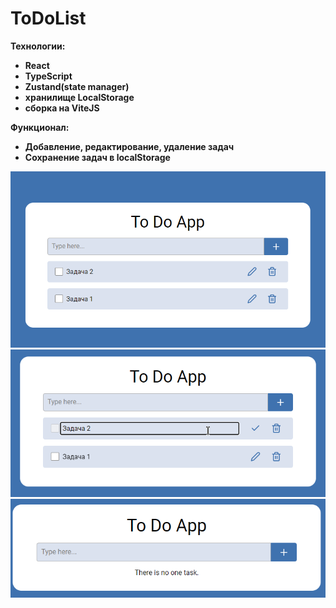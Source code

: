 # ToDoList

<B>Технологии:<B>
* React
* TypeScript
* Zustand(state manager)
* хранилище LocalStorage
* сборка на ViteJS

<B>Функционал:<B>
* Добавление, редактирование, удаление задач
* Сохранение задач в localStorage

![Alt text](/images%20for%20git/image.png)
![Alt text](/images%20for%20git/image-1.png)
![Alt text](/images%20for%20git/image-2.png)
